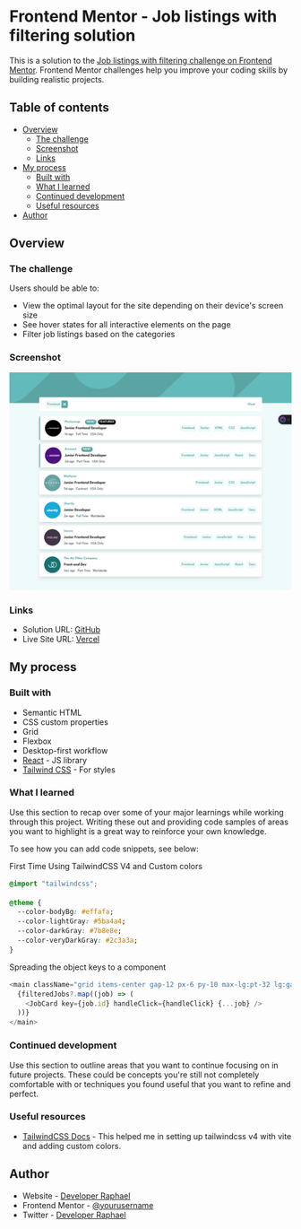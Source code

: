 # Frontend Mentor - Job listings with filtering solution

This is a solution to the [Job listings with filtering challenge on Frontend Mentor](https://www.frontendmentor.io/challenges/job-listings-with-filtering-ivstIPCt). Frontend Mentor challenges help you improve your coding skills by building realistic projects.

## Table of contents

- [Overview](#overview)
  - [The challenge](#the-challenge)
  - [Screenshot](#screenshot)
  - [Links](#links)
- [My process](#my-process)
  - [Built with](#built-with)
  - [What I learned](#what-i-learned)
  - [Continued development](#continued-development)
  - [Useful resources](#useful-resources)
- [Author](#author)

## Overview

### The challenge

Users should be able to:

- View the optimal layout for the site depending on their device's screen size
- See hover states for all interactive elements on the page
- Filter job listings based on the categories

### Screenshot

![](./Screenshot.png)

### Links

- Solution URL: [GitHub](https://github.com/cosmo578/fm-static-job-listings)
- Live Site URL: [Vercel](https://raph-fm-static-job-listings.vercel.app)

## My process

### Built with

- Semantic HTML
- CSS custom properties
- Grid
- Flexbox
- Desktop-first workflow
- [React](https://reactjs.org/) - JS library
- [Tailwind CSS](https://tailwindcss.com/) - For styles

### What I learned

Use this section to recap over some of your major learnings while working through this project. Writing these out and providing code samples of areas you want to highlight is a great way to reinforce your own knowledge.

To see how you can add code snippets, see below:

First Time Using TailwindCSS V4 and Custom colors

```css
@import "tailwindcss";

@theme {
  --color-bodyBg: #effafa;
  --color-lightGray: #5ba4a4;
  --color-darkGray: #7b8e8e;
  --color-veryDarkGray: #2c3a3a;
}
```

Spreading the object keys to a component

```js
<main className="grid items-center gap-12 px-6 py-10 max-lg:pt-32 lg:gap-4 lg:px-36 lg:py-16">
  {filteredJobs?.map((job) => (
    <JobCard key={job.id} handleClick={handleClick} {...job} />
  ))}
</main>
```

### Continued development

Use this section to outline areas that you want to continue focusing on in future projects. These could be concepts you're still not completely comfortable with or techniques you found useful that you want to refine and perfect.

### Useful resources

- [TailwindCSS Docs](https://tailwindcss.com/docs/colors#customizing-your-colors) - This helped me in setting up tailwindcss v4 with vite and adding custom colors.

## Author

- Website - [Developer Raphael](https://ralph-portfolio-v2.vercel.app)
- Frontend Mentor - [@yourusername](https://www.frontendmentor.io/profile/yourusername)
- Twitter - [Developer Raphael](https://www.twitter.com/dev_ralph_)
